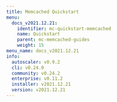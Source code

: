 ```yaml
---
title: Memcached Quickstart
menu:
  docs_v2021.12.21:
    identifier: mc-quickstart-memcached
    name: Quickstart
    parent: mc-memcached-guides
    weight: 15
menu_name: docs_v2021.12.21
info:
  autoscaler: v0.9.2
  cli: v0.24.0
  community: v0.24.2
  enterprise: v0.11.2
  installer: v2021.12.21
  version: v2021.12.21
---
```


